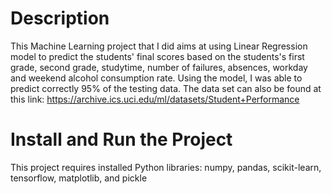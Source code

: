 # Description
This Machine Learning project that I did aims at using Linear Regression model to predict the students' final scores based on the students's first grade, second grade, studytime, number of failures, absences, workday and weekend alcohol consumption rate. Using the model, I was able to predict correctly 95% of the testing data.
The data set can also be found at this link: https://archive.ics.uci.edu/ml/datasets/Student+Performance
# Install and Run the Project
This project requires installed Python libraries: numpy, pandas, scikit-learn, tensorflow, matplotlib, and pickle
